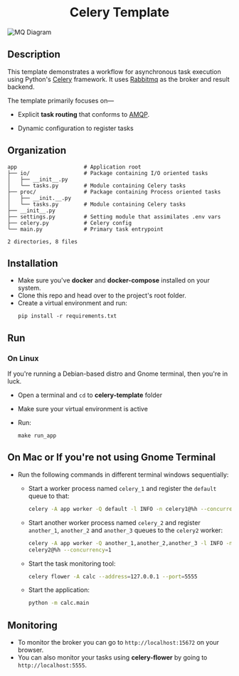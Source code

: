 <div align="center">
   <h1>Celery Template</h1>
</div>



![MQ Diagram](https://user-images.githubusercontent.com/30027932/111075718-88260d00-8513-11eb-985e-d2bbae3a048d.png)


## Description

This template demonstrates a workflow for asynchronous task execution using Python's [Celery](https://docs.celeryproject.org/en/stable/) framework. It uses [Rabbitmq](https://www.rabbitmq.com/) as the broker and result backend.

The template primarily focuses on—

* Explicit **task routing** that conforms to [AMQP](https://en.wikipedia.org/wiki/Advanced_Message_Queuing_Protocol).

* Dynamic configuration to register tasks


## Organization

```
app                     # Application root
├── io/                 # Package containing I/O oriented tasks
│   ├── __init__.py
│   └── tasks.py        # Module containing Celery tasks
├── proc/               # Package containing Process oriented tasks
│   ├── __init.__.py
│   └── tasks.py        # Module containing Celery tasks
├── __init__.py
├── settings.py         # Setting module that assimilates .env vars
├── celery.py           # Celery config
└── main.py             # Primary task entrypoint

2 directories, 8 files
```

## Installation

* Make sure you've **docker** and **docker-compose** installed on your system.
* Clone this repo and head over to the project's root folder.
* Create a virtual environment and run:
    ```
    pip install -r requirements.txt
    ```

## Run

### On Linux

If you're running a Debian-based distro and Gnome terminal, then you're in luck.

* Open a terminal and `cd` to **celery-template** folder
* Make sure your virtual environment is active
* Run:

    ```
    make run_app
    ```

## On Mac or If you're not using Gnome Terminal

* Run the following commands in different terminal windows sequentially:

    * Start a worker process named `celery_1` and register the `default` queue to that:

        ```bash
        celery -A app worker -Q default -l INFO -n celery1@%h --concurrency=1
        ```

    * Start another worker process named `celery_2` and register `another_1`, `another_2` and `another_3` queues to the `celery2` worker:

        ```bash
        celery -A app worker -Q another_1,another_2,another_3 -l INFO -n \
        celery2@%h --concurrency=1
        ```

    * Start the task monitoring tool:

        ```bash
        celery flower -A calc --address=127.0.0.1 --port=5555
        ```

    * Start the application:

        ```bash
        python -m calc.main
        ```

## Monitoring

* To monitor the broker you can go to `http://localhost:15672` on your browser.
* You can also monitor your tasks using **celery-flower** by going to `http://localhost:5555`.
